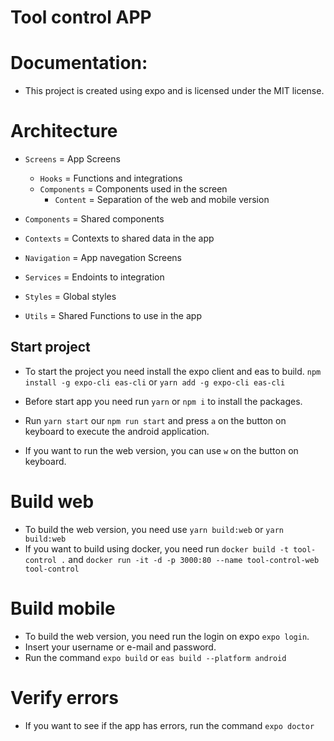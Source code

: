 # Tool control APP

# Documentation:

- This project is created using expo and is licensed under the MIT license.

# Architecture

- `Screens` = App Screens

  - `Hooks` = Functions and integrations
  - `Components` = Components used in the screen
    - `Content` = Separation of the web and mobile version

- `Components` = Shared components

- `Contexts` = Contexts to shared data in the app

- `Navigation` = App navegation Screens

- `Services` = Endoints to integration

- `Styles` = Global styles

- `Utils` = Shared Functions to use in the app

## Start project

- To start the project you need install the expo client and eas to build.
  `npm install -g expo-cli eas-cli` or `yarn add -g expo-cli eas-cli`

- Before start app you need run `yarn` or `npm i` to install the packages.
- Run `yarn start` our `npm run start` and press `a` on the button on keyboard to execute the android application.
- If you want to run the web version, you can use `w` on the button on keyboard.

# Build web

- To build the web version, you need use `yarn build:web` or `yarn build:web`
- If you want to build using docker, you need run `docker build -t tool-control .` and `docker run -it -d -p 3000:80 --name tool-control-web tool-control`

# Build mobile

- To build the web version, you need run the login on expo `expo login`.
- Insert your username or e-mail and password.
- Run the command `expo build` or `eas build --platform android`

# Verify errors

- If you want to see if the app has errors, run the command `expo doctor`
